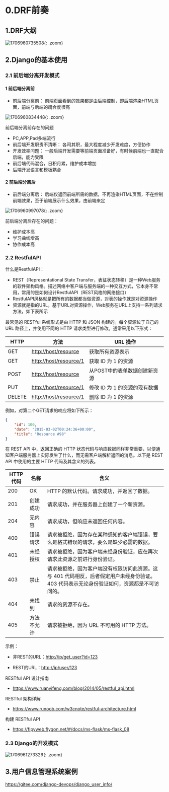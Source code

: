 # 0.DRF前奏

## 1.DRF大纲

![1706960735508](https://cdn.jsdelivr.net/gh/hujianli94/picx-images-hosting@master/1706960735508.webp){: .zoom}

## 2.Django的基本使用

### 2.1 前后端分离开发模式

#### 1 前后端分离前

- 前后端分离前： 前端页面看到的效果都是由后端控制，即后端渲染HTML页面，前端与后端的耦合度很高

![1706960834448](https://cdn.jsdelivr.net/gh/hujianli94/picx-images-hosting@master/1706960834448.webp){: .zoom}

前后端分离前存在的问题

- PC,APP,Pad多端流行
- 前后端开发职责不清晰： 各司其职，最大程度减少开发难度，方便协作
- 开发效率问题： 一般后端开发需要等前端页面准备好，有时候前端也一直配合后端，能力受限
- 前后端代码混合，日积月累，维护成本增加
- 后端开发语言和模板耦合

#### 2 前后端分离后

- 前后端分离后： 后端仅返回前端所需的数据，不再渲染HTML页面，不在控制前端效果，至于前端展示什么效果，由前端来定

![1706960997078](https://cdn.jsdelivr.net/gh/hujianli94/picx-images-hosting@master/1706960997078.webp){: .zoom}

前后端分离后存在的问题：

- 维护成本高
- 学习曲线增高
- 协作成本高

### 2.2 RestfulAPI

什么是RestfulAPI：

- REST（Representational State Transfer，表征状态转移）是一种Web服务的软件架构风格。描述网络中客户端与服务端的一种交互方式，它本身不常用，常用的是如何设计RestfulAPI（REST风格的网络接口）
- RestfulAPI风格就是把所有的数据都当做资源，对表的操作就是对资源操作
- 资源就是指的URL，基于URL对资源操作，Web服务在URL上支持一系列请求方法，如下表所示

最常见的 RESTful 系统形式是由 HTTP 和 JSON 构建的。每个资源位于自己的 URL 路径上，并使用不同的 HTTP 请求类型进行修改。通常采用以下形式：

|HTTP| 方法| URL 操作|
|-----|----|-------------|
|GET  | <http://host/resource>| 获取所有资源表示|
|GET  | <http://host/resource/1>| 获取 ID 为 1 的资源|
|POST | <http://host/resource>| 从POST中的表单数据创建新资源|
|PUT  |<http://host/resource/1>| 修改 ID 为 1 的资源的现有数据|
|DELETE| <http://host/resource/1>| 删除 ID 为 1 的资源|

例如，对第二个GET请求的响应将如下所示：

```json
{
    "id": 100,
    "date": "2015-03-02T00:24:36+00:00",
    "title": "Resource #98"
}

```

在 REST API 中，返回正确的 HTTP 状态代码与响应数据同样非常重要，以便通知客户端服务器上实际发生了什么，而无需客户端解析返回的消息。以下是 REST API 中使用的主要 HTTP 代码及其含义的列表。

|HTTP代码| 名称| 含义|
|-----|------|--------|
|200 |OK |HTTP 的默认代码。请求成功，并返回了数据。     |
|201 |创建成功| 请求成功，并在服务器上创建了一个新资源。 |
|204 |无内容 |请求成功，但响应未返回任何内容。  |
|400 |错误请求 |请求被拒绝，因为存在某种感知的客户端错误，要么是格式错误的请求，要么是缺少必需的数据。|
|401 |未经授权 |请求被拒绝，因为客户端未经身份验证，应在再次请求此资源之前进行身份验证。|
|403 |禁止 |请求被拒绝，因为客户端没有权限访问此资源。这与 401 代码相反，后者假定用户未经身份验证。403 代码表示无论身份验证如何，资源都是不可访问的。|
|404 |未找到 |请求的资源不存在。|
|405 |方法不允许 |请求被拒绝，因为 URL 不可用的 HTTP 方法。|

示例：

- 非REST的URL：<http://ip/get_user?id=123>

- REST的URL：<http://ip/user/123>

RESTful API 设计指南

- <https://www.ruanyifeng.com/blog/2014/05/restful_api.html>

RESTful 架构详解

- <https://www.runoob.com/w3cnote/restful-architecture.html>

构建 RESTful API

- <https://flpyweb.flygon.net/#/docs/ms-flask/ms-flask_08>

### 2.3 Django的开发模式

![1706961273326](https://cdn.jsdelivr.net/gh/hujianli94/picx-images-hosting@master/1706961273326.webp){: .zoom}

## 3.用户信息管理系统案例

<https://gitee.com/django-devops/django_user_info/>
